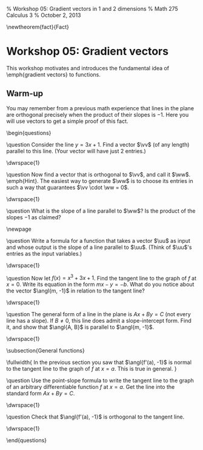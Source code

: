 % Workshop 05: Gradient vectors in 1 and 2 dimensions
% Math 275 Calculus 3
% October 2, 2013

\newtheorem{fact}{Fact}

# Workshop 05: Gradient vectors

This workshop motivates and introduces the fundamental idea of \emph{gradient vectors} to functions. 

## Warm-up

You may remember from a previous math experience that lines in the plane are orthogonal precisely when the product of their slopes is $-1$. Here you will use vectors to get a simple proof of this fact.

\begin{questions} 

\question Consider the line $y = 3x+1$. Find a vector $\vv$ (of any length) parallel to this line. (Your vector will have just 2 entries.)

\dwrspace{1}

\question Now find a vector that is orthogonal to $\vv$, and call it $\ww$. \emph{Hint}. The easiest way to generate $\ww$ is to choose its entries in such a way that guarantees $\vv \cdot \ww = 0$.

\dwrspace{1}

\question What is the slope of a line parallel to $\ww$? Is the product of the slopes $-1$ as claimed?

\newpage

\question Write a formula for a function that takes a vector $\uu$ as input and whose output is the slope of a line parallel to $\uu$. (Think of $\uu$'s entries as the input variables.)

\dwrspace{1}

\question Now let $f(x) = x^3 + 3x + 1$. Find the tangent line to the graph of $f$ at $x = 0$. Write its equation in the form $mx - y = -b$. What do you notice about the vector $\angl{m, -1}$ in relation to the tangent line?

\dwrspace{1}

\question The general form of a line in the plane is $Ax + By = C$ (not every line has a slope). If $B \ne 0$, this line does admit a slope-intercept form. Find it, and show that $\angl{A, B}$ is parallel to $\angl{m, -1}$.

\dwrspace{1}

\subsection{General functions}

\fullwidth{
    In the previous section you saw that $\angl{f'(a), -1}$ is normal to the tangent line to the graph of $f$ at $x = a$. This is true in general.
}

\question Use the point-slope formula to write the tangent line to the graph of an arbitrary differentiable function $f$ at $x = a$. Get the line into the standard form $Ax + By = C$. 

\dwrspace{1}

\question Check that $\angl{f'(a), -1}$ is orthogonal to the tangent line.

\dwrspace{1}

\end{questions}
